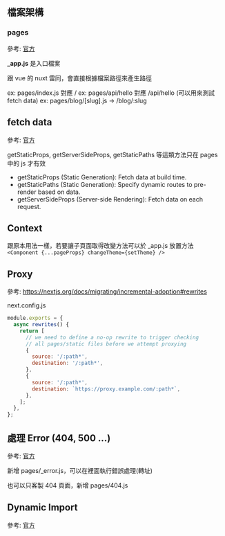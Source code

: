 ## 檔案架構

### pages

參考: [官方](https://nextjs.org/docs/routing/introduction)

**\_app.js** 是入口檔案

跟 vue 的 nuxt 雷同，會直接根據檔案路徑來產生路徑

ex: pages/index.js 對應 /
ex: pages/api/hello 對應 /api/hello (可以用來測試 fetch data)
ex: pages/blog/[slug].js → /blog/:slug

## fetch data

參考: [官方](https://nextjs.org/docs/basic-features/data-fetching)

getStaticProps, getServerSideProps, getStaticPaths 等這類方法只在 pages 中的 js 才有效

- getStaticProps (Static Generation): Fetch data at build time.
- getStaticPaths (Static Generation): Specify dynamic routes to pre-render based on data.
- getServerSideProps (Server-side Rendering): Fetch data on each request.

## Context

跟原本用法一樣，若要讓子頁面取得改變方法可以於 \_app.js 放置方法
`<Component {...pageProps} changeTheme={setTheme} />`

## Proxy

參考: https://nextjs.org/docs/migrating/incremental-adoption#rewrites

next.config.js

```js
module.exports = {
  async rewrites() {
    return [
      // we need to define a no-op rewrite to trigger checking
      // all pages/static files before we attempt proxying
      {
        source: '/:path*',
        destination: '/:path*',
      },
      {
        source: '/:path*',
        destination: `https://proxy.example.com/:path*`,
      },
    ];
  },
};
```

## 處理 Error (404, 500 ...)

參考: [官方](https://nextjs.org/docs/advanced-features/custom-error-page)

新增 pages/\_error.js，可以在裡面執行錯誤處理(轉址)

也可以只客製 404 頁面，新增 pages/404.js

## Dynamic Import

參考: [官方](https://nextjs.org/docs/advanced-features/dynamic-import)
